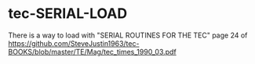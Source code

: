 # tec-SERIAL-LOAD

There is a way to load with "SERIAL ROUTINES FOR THE TEC" page 24 of https://github.com/SteveJustin1963/tec-BOOKS/blob/master/TE/Mag/tec_times_1990_03.pdf

